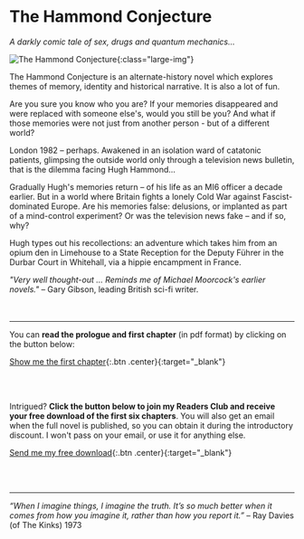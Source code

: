 ﻿---
layout: home
menu: home
---

# The Hammond Conjecture
*A darkly comic tale of sex, drugs and quantum mechanics…*

![The Hammond Conjecture](/assets/img/hammond.png){:class="large-img"}

The Hammond Conjecture is an alternate-history novel which explores themes of memory, identity and historical narrative. It is also a lot of fun.

Are you sure you know who you are? If your memories disappeared and were replaced with someone else's, would you still be you? And what if those memories were not just from another person - but of a different world?

London 1982 – perhaps. Awakened in an isolation ward of catatonic patients, glimpsing the outside world only through a television news bulletin, that is the dilemma facing Hugh Hammond...

Gradually Hugh's memories return – of his life as an MI6 officer a decade earlier. But in a world where Britain fights a lonely Cold War against Fascist-dominated Europe. Are his memories false: delusions, or implanted as part of a mind-control experiment? Or was the television news fake – and if so, why? 

Hugh types out his recollections: an adventure which takes him from an opium den in Limehouse to a State Reception for the Deputy Führer in the Durbar Court in Whitehall, via a hippie encampment in France.

_"Very well thought-out … Reminds me of Michael Moorcock's earlier novels."_ – Gary Gibson, leading British sci-fi writer.
​
<br/>
<br/>
<br/>

---

You can **read the prologue and first chapter** (in pdf format) by clicking on the button below:

[Show me the first chapter](reed-chap1.pdf){:.btn .center}{:target="_blank"}

<br/>
<br/>

Intrigued? **Click the button below to join my Readers Club and receive your free download of the first six chapters**. You will also get an email when the full novel is published, so you can obtain it during the introductory discount. I won't pass on your email, or use it for anything else.


[Send me my free download](http://cm.pn/4bc0){:.btn .center}{:target="_blank"}

<br/>
<br/>

---
_“When I imagine things, I imagine the truth. It’s so much better when it comes from how you imagine it, rather than how you report it.”_ – Ray Davies (of The Kinks) 1973